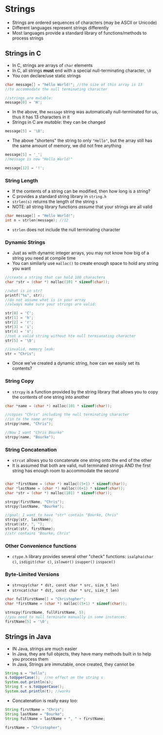 
# Strings

* Strings are ordered sequences of characters (may be ASCII or Unicode)
* Different languages represent strings differently
* Most languages provide a standard library of functions/methods to process strings

## Strings in C

* In C, strings are arrays of `char` elements
* In C, all strings **must** end with a special null-terminating character, `\0`
* You *can* declare/use static strings

```c
char message[] = "hello World!"; //the size of this array is 13
//to accommodate the null terminating character

//strings are mutable:
message[0] = 'H';
```

* In the above, the `message` string was automatically null-terminated for us, thus it has 13 characters in it
* Strings in C are *mutable*: they can be changed

```c
message[5] = '\0';
```

* The above "shortens" the string to only `"Hello"`, but the array still has the same amount of memory, we did not free anything

```c
message[5] = '_';
//message is now "Hello_World!"
```

```c
message[12] = '!';
```

### String Length

* If the contents of a string can be modified, then how long is a string?
* C provides a standard string library in `string.h`
* `strlen(s)` returns the length of the string `s`
* NOTE: all string library functions *assume* that your strings are all valid

```c
char message[] = "Hello World!";
int n = strlen(message); //12

```

* `strlen` does not include the null terminating character

### Dynamic Strings

* Just as with dynamic integer arrays, you may not know how big of a string you need at compile time
* You can similarly use `malloc()` to create enough space to hold any string you want

```c
//create a string that can hold 100 characters
char *str = (char *) malloc(101 * sizeof(char));

//what is in str?
printf("%s", str);
//do not assume what is in your array
//always make sure your strings are valid:

str[0] = 'C';
str[1] = 'h';
str[2] = 'r';
str[3] = 'i';
str[4] = 's';
//not a valid string without hte null termianating character
str[5] = '\0';

//invalid, memory leak:
str = "Chris";
```

* Once we've created a dynamic string, how can we easily set its contents?

### String Copy

* `strcpy` is a function provided by the string library that allows you to copy the contents of one string into another

```c
char *name = (char *) malloc(101 * sizeof(char));

//copies "Chris" including the null terminating character
//in to the name array
strcpy(name, "Chris");

//Now I want "Chris Bourke"
strcpy(name, "Bourke");
```

### String Concatenation

* `strcat` allows you to concatenate one string onto the end of the other
* It is assumed that both are valid, null terminated strings AND the first string has enough room to accommodate the second

```c

char *firstName = (char *) malloc((5+1) * sizeof(char));
char *lastName = (char *) malloc((6+1) * sizeof(char));
char *str = (char *) malloc(101) * sizeof(char));

strcpy(firstName, "Chris");
strcpy(lastName, "Bourke");

//goal: I want to have "str" contain "Bourke, Chris"
strcpy(str, lastName);
strcat(str, ", ");
strcat(str, firstName);
//str contains "Bourke, Chris"

```
### Other Convenience functions

* `ctype.h` library provides several other "check" functions: `isalpha(char c)`, `isdigit(char c)`, `islower()` `isupper()` `isspace()`

### Byte-Limited Versions

* `strncpy(char * dst, const char * src, size_t len)`
* `strncat(char * dst, const char * src, size_t len)`

```c
char fullFirstName[] = "Christopher";
char *firstName = (char *) malloc((5+1) * sizeof(char));

strncpy(firstName, fullFirstName, 5);
//you need to null terminate manually in some instances:
firstName[5] = '\0';

```

## Strings in Java

* IN Java, strings are much easier
* In Java, they are full objects, they have many methods built in to help you process them
* In Java, Strings are immutable, once created, they cannot be

```java
String s = "hello";
s.toUpperCase();  //no effect on the string s
System.out.println(s);
String t = s.toUpperCase();
System.out.println(t); //works

```

* Concatenation is really easy too:

```java
String firstName = "Chris";
String lastName = "Bourke";
String fullName = lastName + ", " + firstName;

firstName = "Christopher";
```



```text
















```
